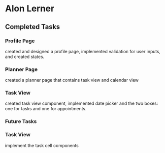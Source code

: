 # Alon Lerner

## Completed Tasks
### Profile Page
created and designed a profile page, implemented validation for user inputs, and created states.

### Planner Page
created a planner page that contains task view and calendar view

### Task View
created task view component, implemented date picker and the two boxes: one for tasks and one for appointments.

### Future Tasks
### Task View
implement the task cell components